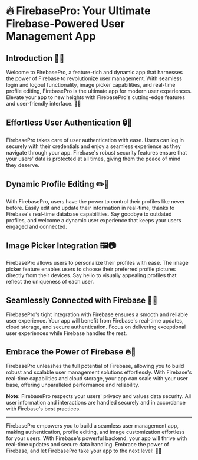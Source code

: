 # 🔥 FirebasePro: Your Ultimate Firebase-Powered User Management App

## Introduction 🌟📱

Welcome to FirebasePro, a feature-rich and dynamic app that harnesses the power of Firebase to revolutionize user management. With seamless login and logout functionality, image picker capabilities, and real-time profile editing, FirebasePro is the ultimate app for modern user experiences. Elevate your app to new heights with FirebasePro's cutting-edge features and user-friendly interface. 💼🔥

## Effortless User Authentication 🔒🔑

FirebasePro takes care of user authentication with ease. Users can log in securely with their credentials and enjoy a seamless experience as they navigate through your app. Firebase's robust security features ensure that your users' data is protected at all times, giving them the peace of mind they deserve.

## Dynamic Profile Editing ✏️👤

With FirebasePro, users have the power to control their profiles like never before. Easily edit and update their information in real-time, thanks to Firebase's real-time database capabilities. Say goodbye to outdated profiles, and welcome a dynamic user experience that keeps your users engaged and connected.

## Image Picker Integration 🖼️📷

FirebasePro allows users to personalize their profiles with ease. The image picker feature enables users to choose their preferred profile pictures directly from their devices. Say hello to visually appealing profiles that reflect the uniqueness of each user.

## Seamlessly Connected with Firebase 🔗🌐

FirebasePro's tight integration with Firebase ensures a smooth and reliable user experience. Your app will benefit from Firebase's real-time updates, cloud storage, and secure authentication. Focus on delivering exceptional user experiences while Firebase handles the rest.

## Embrace the Power of Firebase 🔥🚀

FirebasePro unleashes the full potential of Firebase, allowing you to build robust and scalable user management solutions effortlessly. With Firebase's real-time capabilities and cloud storage, your app can scale with your user base, offering unparalleled performance and reliability.

**Note:** FirebasePro respects your users' privacy and values data security. All user information and interactions are handled securely and in accordance with Firebase's best practices.

---

FirebasePro empowers you to build a seamless user management app, making authentication, profile editing, and image customization effortless for your users. With Firebase's powerful backend, your app will thrive with real-time updates and secure data handling. Embrace the power of Firebase, and let FirebasePro take your app to the next level! 🚀📱
